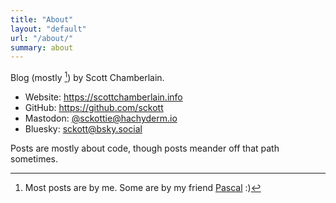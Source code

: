 ```yaml
---
title: "About"
layout: "default"
url: "/about/"
summary: about
---
```


Blog (mostly [^1]) by Scott Chamberlain.

- Website: <https://scottchamberlain.info>
- GitHub: <https://github.com/sckott>
- Mastodon: [@sckottie@hachyderm.io](https://hachyderm.io/@sckottie)
- Bluesky: [sckott@bsky.social](https://bsky.app/profile/sckott.bsky.social)

Posts are mostly about code, though posts meander off that path sometimes.

[^1]: Most posts are by me. Some are by my friend [Pascal][] :)

[Pascal]: https://www.linkedin.com/in/pascalmickelson/
